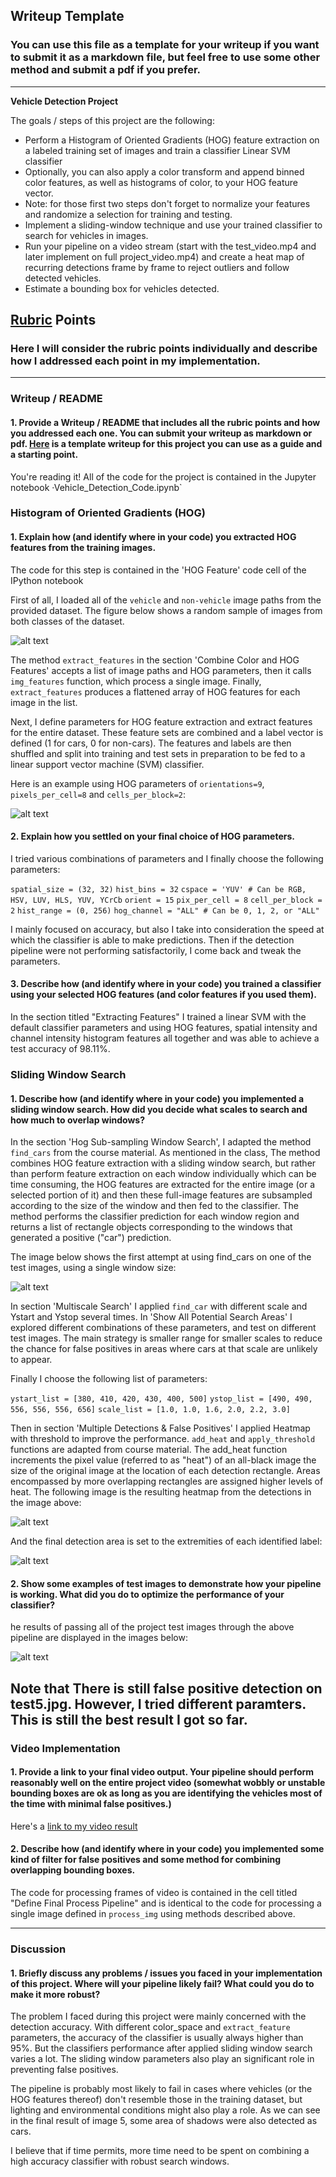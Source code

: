 ## Writeup Template
### You can use this file as a template for your writeup if you want to submit it as a markdown file, but feel free to use some other method and submit a pdf if you prefer.

---

**Vehicle Detection Project**

The goals / steps of this project are the following:

* Perform a Histogram of Oriented Gradients (HOG) feature extraction on a labeled training set of images and train a classifier Linear SVM classifier
* Optionally, you can also apply a color transform and append binned color features, as well as histograms of color, to your HOG feature vector. 
* Note: for those first two steps don't forget to normalize your features and randomize a selection for training and testing.
* Implement a sliding-window technique and use your trained classifier to search for vehicles in images.
* Run your pipeline on a video stream (start with the test_video.mp4 and later implement on full project_video.mp4) and create a heat map of recurring detections frame by frame to reject outliers and follow detected vehicles.
* Estimate a bounding box for vehicles detected.

[//]: # (Image References)
[image1]: ./examples/car_not_car1.png
[image2]: ./examples/HOG_example.png
[image3]: ./examples/sliding_window.png
[image4]: ./examples/sliding_windows.png
[image5]: ./examples/labels_map1.png
[image6]: ./examples/testresult.png
[video1]: ./project_video_out.mp4

## [Rubric](https://review.udacity.com/#!/rubrics/513/view) Points
### Here I will consider the rubric points individually and describe how I addressed each point in my implementation.  

---
### Writeup / README

#### 1. Provide a Writeup / README that includes all the rubric points and how you addressed each one.  You can submit your writeup as markdown or pdf.  [Here](https://github.com/udacity/CarND-Vehicle-Detection/blob/master/writeup_template.md) is a template writeup for this project you can use as a guide and a starting point.  

You're reading it! All of the code for the project is contained in the Jupyter notebook ·Vehicle_Detection_Code.ipynb`

### Histogram of Oriented Gradients (HOG)

#### 1. Explain how (and identify where in your code) you extracted HOG features from the training images.

The code for this step is contained in the 'HOG Feature' code cell of the IPython notebook 

First of all, I loaded all of the `vehicle` and `non-vehicle` image paths from the provided dataset. The figure below shows a random sample of images from both classes of the dataset.

![alt text][image1]

The method `extract_features` in the section 'Combine Color and HOG Features' accepts a list of image paths and HOG parameters, then it calls `img_features` function, which process a single image. Finally, `extract_features` produces a flattened array of HOG features for each image in the list.

Next, I define parameters for HOG feature extraction and extract features for the entire dataset. These feature sets are combined and a label vector is defined (1 for cars, 0 for non-cars). The features and labels are then shuffled and split into training and test sets in preparation to be fed to a linear support vector machine (SVM) classifier.

Here is an example using HOG parameters of `orientations=9`, `pixels_per_cell=8` and `cells_per_block=2`:


![alt text][image2]

#### 2. Explain how you settled on your final choice of HOG parameters.

I tried various combinations of parameters and I finally choose the following parameters:

`spatial_size = (32, 32)`
`hist_bins = 32`
`cspace = 'YUV' # Can be RGB, HSV, LUV, HLS, YUV, YCrCb`
`orient = 15`
`pix_per_cell = 8`
`cell_per_block = 2`
`hist_range = (0, 256)`
`hog_channel = "ALL" # Can be 0, 1, 2, or "ALL"`

I mainly focused on accuracy, but also I take into consideration the speed at which the classifier is able to make predictions. Then if the detection pipeline were not performing satisfactorily, I come back and tweak the parameters.

#### 3. Describe how (and identify where in your code) you trained a classifier using your selected HOG features (and color features if you used them).

In the section titled "Extracting Features" I trained a linear SVM with the default classifier parameters and using HOG features, spatial intensity and channel intensity histogram features all together and was able to achieve a test accuracy of 98.11%.

### Sliding Window Search

#### 1. Describe how (and identify where in your code) you implemented a sliding window search.  How did you decide what scales to search and how much to overlap windows?

In the section 'Hog Sub-sampling Window Search', I adapted the method `find_cars` from the course material. As mentioned in the class, The method combines HOG feature extraction with a sliding window search, but rather than perform feature extraction on each window individually which can be time consuming, the HOG features are extracted for the entire image (or a selected portion of it) and then these full-image features are subsampled according to the size of the window and then fed to the classifier. The method performs the classifier prediction for each window region and returns a list of rectangle objects corresponding to the windows that generated a positive ("car") prediction.

The image below shows the first attempt at using find_cars on one of the test images, using a single window size:

![alt text][image3]

In section 'Multiscale Search' I applied `find_car` with different scale and Ystart and Ystop several times. In 'Show All Potential Search Areas' I explored different combinations of these parameters, and test on different test images. The main strategy is smaller range for smaller scales to reduce the chance for false positives in areas where cars at that scale are unlikely to appear. 

Finally I choose the following list of parameters:

`ystart_list = [380, 410, 420, 430, 400, 500]`
`ystop_list = [490, 490, 556, 556, 556, 656]`
`scale_list = [1.0, 1.0, 1.6, 2.0, 2.2, 3.0]`

Then in section 'Multiple Detections & False Positives' I applied Heatmap with threshold to improve the performance. `add_heat` and `apply_threshold` functions are adapted from course material. The add_heat function increments the pixel value (referred to as "heat") of an all-black image the size of the original image at the location of each detection rectangle. Areas encompassed by more overlapping rectangles are assigned higher levels of heat. The following image is the resulting heatmap from the detections in the image above:

![alt text][image4]

And the final detection area is set to the extremities of each identified label:

![alt text][image5]

#### 2. Show some examples of test images to demonstrate how your pipeline is working.  What did you do to optimize the performance of your classifier?

he results of passing all of the project test images through the above pipeline are displayed in the images below:

![alt text][image6]

Note that There is still false positive detection on test5.jpg. However, I tried different paramters. This is still the best result I got so far.
---

### Video Implementation

#### 1. Provide a link to your final video output.  Your pipeline should perform reasonably well on the entire project video (somewhat wobbly or unstable bounding boxes are ok as long as you are identifying the vehicles most of the time with minimal false positives.)
Here's a [link to my video result](./project_video_out.mp4)


#### 2. Describe how (and identify where in your code) you implemented some kind of filter for false positives and some method for combining overlapping bounding boxes.
The code for processing frames of video is contained in the cell titled "Define Final Process Pipeline" and is identical to the code for processing a single image defined in `process_img` using methods described above.



---

### Discussion

#### 1. Briefly discuss any problems / issues you faced in your implementation of this project.  Where will your pipeline likely fail?  What could you do to make it more robust?

The problem I faced during this project were mainly concerned with the detection accuracy. With different color_space and `extract_feature` parameters, the accuracy of the classifier is usually always higher than 95%. But the classifiers performance after applied sliding window search varies a lot. The sliding window parameters also play an significant role in preventing false positives.

The pipeline is probably most likely to fail in cases where vehicles (or the HOG features thereof) don't resemble those in the training dataset, but lighting and environmental conditions might also play a role. As we can see in the final result of image 5, some area of shadows were also detected as cars.

I believe that if time permits, more time need to be spent on combining a high accuracy classifier with robust search windows.

